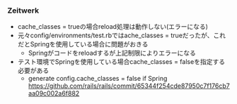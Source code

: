 ### Zeitwerk

* cache_classes = trueの場合reload処理は動作しない(エラーになる)
* 元々config/environments/test.rbではache_classes = trueだったが、これだとSpringを使用している場合に問題がおきる
  * Springがコードをreloadするが上記制限によりエラーになる
* テスト環境でSpringを使用している場合cache_classes = falseを指定する必要がある
  * generate config.cache_classes = false if Spring https://github.com/rails/rails/commit/65344f254cde87950c7f176cb7aa09c002a6f882
